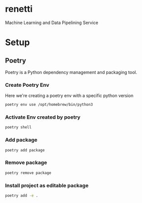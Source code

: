 # renetti
Machine Learning and Data Pipelining Service

# Setup
## Poetry
Poetry is a Python dependency management and packaging tool.
### Create Poetry Env
Here we're creating a poetry env with a specific python version
```bash
poetry env use /opt/homebrew/bin/python3
```
### Activate Env created by poetry
```bash
poetry shell
```
### Add package
```bash
poetry add package
```
### Remove package
```bash
poetry remove package
```
### Install project as editable package
```bash
poetry add -e .
```
